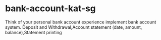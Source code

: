 # bank-account-kat-sg
Think of your personal bank account experience implement bank account system. Deposit and Withdrawal,Account statement (date, amount, balance),Statement printing
